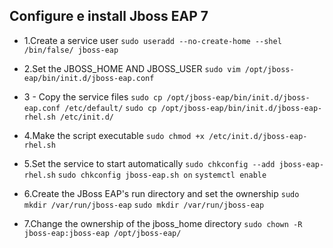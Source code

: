 ## Configure e install Jboss EAP 7

- 1.Create a service user
`sudo useradd --no-create-home --shel /bin/false/ jboss-eap`

- 2.Set the JBOSS_HOME AND JBOSS_USER
`sudo vim /opt/jboss-eap/bin/init.d/jboss-eap.conf`

- 3 - Copy the service files
`sudo cp /opt/jboss-eap/bin/init.d/jboss-eap.conf /etc/default/`
 `sudo cp /opt/jboss-eap/bin/init.d/jboss-eap-rhel.sh /etc/init.d/`

- 4.Make the script executable
`sudo chmod +x /etc/init.d/jboss-eap-rhel.sh`

- 5.Set the service to start automatically
`sudo chkconfig --add jboss-eap-rhel.sh`
`sudo chkconfig jboss-eap.sh on`
`systemctl enable`

- 6.Create the JBoss EAP's run directory and set the ownership
`sudo mkdir /var/run/jboss-eap`
`sudo mkdir /var/run/jboss-eap`

- 7.Change the ownership of the jboss_home directory
`sudo chown -R jboss-eap:jboss-eap /opt/jboss-eap/`

##